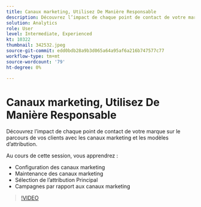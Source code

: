 ```yaml
---
title: Canaux marketing, Utilisez De Manière Responsable
description: Découvrez l’impact de chaque point de contact de votre marque sur le parcours de vos clients avec les canaux marketing et les modèles d’attribution. Dans cette session, vous allez.. (Les descriptions doivent comporter entre 60 et 160 caractères).
solution: Analytics
role: User
level: Intermediate, Experienced
kt: 10322
thumbnail: 342532.jpeg
source-git-commit: edd0bdb28a9b3d065a64a95af6a216b747577c77
workflow-type: tm+mt
source-wordcount: '79'
ht-degree: 0%

---
```


# Canaux marketing, Utilisez De Manière Responsable

Découvrez l’impact de chaque point de contact de votre marque sur le parcours de vos clients avec les canaux marketing et les modèles d’attribution.

Au cours de cette session, vous apprendrez :

* Configuration des canaux marketing
* Maintenance des canaux marketing
* Sélection de l’attribution Principal
* Campagnes par rapport aux canaux marketing

>[!VIDEO](https://video.tv.adobe.com/v/342532/?quality=12&learn=on)
